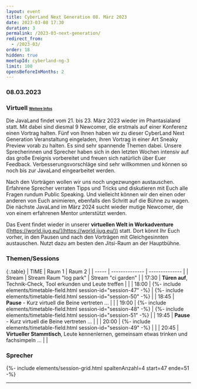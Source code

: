 ```yaml
---
layout: event
title: CyberLand Next Generation 08. März 2023
date: 2023-03-08 17:30
duration: 3
permalink: /2023-03-next-generation/
redirect_from:
  - /2023-03/
order: 18
hidden: true
meetupId: cyberland-ng-3
limit: 100
opensBeforeInMonths: 2
---
```

### <i class="fas fa-lg fa-calendar"></i> 08.03.2023

### <i class="fas fa-lg fa-globe"></i> Virtuell <span style="font-size: 0.6em;">[<i class="fas fa-lg fa-link"></i> Weitere Infos](#-wichtige-informationen)</span>

Die JavaLand findet vom 21. bis 23. März 2023 wieder im Phantasialand statt. Mit dabei sind diesmal 9 Newcomer, die erstmals auf einer Konferenz einen Vortrag halten. Fünf von Ihnen haben wir zu dieser CyberLand Next Generation Veranstaltung eingeladen, ihren Vortrag in einer Art Sneaky Preview vorab zu halten. Es sind sehr spannende Themen dabei. Unsere Sprecherinnen und Sprecher haben sich in den letzten Wochen intensiv auf das große Ereignis vorbereitet und freuen sich natürlich über Euer Feedback. Verbesserungsvorschläge sind sehr willkommen und können so noch bis zur JavaLand eingearbeitet werden.

Nach den Vorträgen wollen wir uns noch ungezwungen austauschen. Erfahrene Sprecher verraten Tipps und Tricks und diskutieren mit Euch alle Fragen rundum Public Speaking. Und vielleicht können wir den einen oder anderen von Euch animieren, ebenfalls den Schritt auf die Bühne zu wagen. Die nächste JavaLand im März 2024 sucht wieder mutige Newcomer, die von einem erfahrenen Mentor unterstützt werden.

Das Event findet wieder in unserer **virtuellen Welt in Workadventure** ([https://world.ijug.eu/](https://world.ijug.eu/)) statt. Dort könnt Ihr Euch vorher, in den Pausen und nach den Vorträgen mit Gleichgesinnten austauschen. Nutzt dazu am besten den Jitsi-Raum an der Hauptbühne. 

### Themen/Sessions  

{:.table}
| TIME  | Raum 1 | Raum 2 |
| ----- | -------------- | -------------- |
| Stream  | Stream Raum "log park" | Stream "ci garden" |
| 17:30 | __Türen auf__, Technik-Check, Tool erkunden und Leute treffen | |
| 18:00 | {%- include elements/timetable-field.html session-id="session-47" -%} | {%- include elements/timetable-field.html session-id="session-50" -%} |
| 18:45 | __Pause__ - Kurz virtuell die Beine vertreten ... | |
| 19:00 | {%- include elements/timetable-field.html session-id="session-48" -%} | {%- include elements/timetable-field.html session-id="session-51" -%} |
| 19:45 | __Pause__ - Kurz virtuell die Beine vertreten ... | |
| 20:00 | {%- include elements/timetable-field.html session-id="session-49" -%} | |
| 20:45 | __Virtueller Stammtisch__, Leute kennenlernen, gemeinsam etwas trinken und fachsimpeln ... | |

### <i class="fas fa-user"></i> Sprecher

{%- include elements/session-grid.html spaltenAnzahl=4 start=47 ende=51 -%}

<hr />
